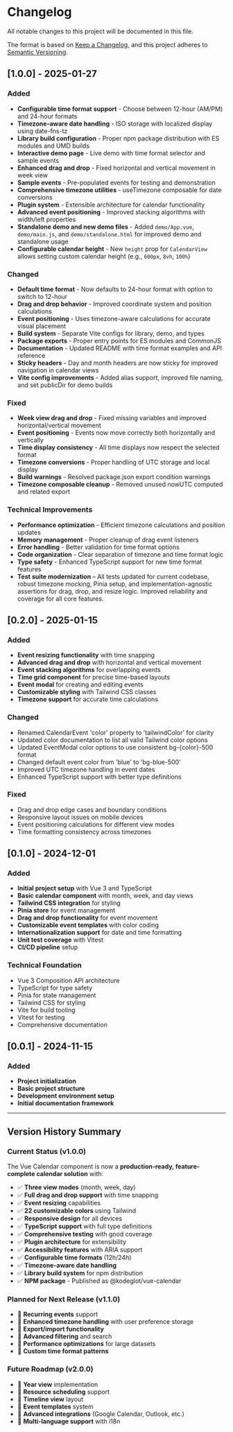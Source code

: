 # Changelog

All notable changes to this project will be documented in this file.

The format is based on [Keep a Changelog](https://keepachangelog.com/en/1.0.0/),
and this project adheres to [Semantic Versioning](https://semver.org/spec/v2.0.0.html).

## [1.0.0] - 2025-01-27

### Added
- **Configurable time format support** - Choose between 12-hour (AM/PM) and 24-hour formats
- **Timezone-aware date handling** - ISO storage with localized display using date-fns-tz
- **Library build configuration** - Proper npm package distribution with ES modules and UMD builds
- **Interactive demo page** - Live demo with time format selector and sample events
- **Enhanced drag and drop** - Fixed horizontal and vertical movement in week view
- **Sample events** - Pre-populated events for testing and demonstration
- **Comprehensive timezone utilities** - useTimezone composable for date conversions
- **Plugin system** - Extensible architecture for calendar functionality
- **Advanced event positioning** - Improved stacking algorithms with width/left properties
- **Standalone demo and new demo files** - Added `demo/App.vue`, `demo/main.js`, and `demo/standalone.html` for improved demo and standalone usage
- **Configurable calendar height** - New `height` prop for `CalendarView` allows setting custom calendar height (e.g., `600px`, `8vh`, `100%`)

### Changed
- **Default time format** - Now defaults to 24-hour format with option to switch to 12-hour
- **Drag and drop behavior** - Improved coordinate system and position calculations
- **Event positioning** - Uses timezone-aware calculations for accurate visual placement
- **Build system** - Separate Vite configs for library, demo, and types
- **Package exports** - Proper entry points for ES modules and CommonJS
- **Documentation** - Updated README with time format examples and API reference
- **Sticky headers** - Day and month headers are now sticky for improved navigation in calendar views
- **Vite config improvements** - Added alias support, improved file naming, and set publicDir for demo builds

### Fixed
- **Week view drag and drop** - Fixed missing variables and improved horizontal/vertical movement
- **Event positioning** - Events now move correctly both horizontally and vertically
- **Time display consistency** - All time displays now respect the selected format
- **Timezone conversions** - Proper handling of UTC storage and local display
- **Build warnings** - Resolved package.json export condition warnings
- **Timezone composable cleanup** - Removed unused nowUTC computed and related export

### Technical Improvements
- **Performance optimization** - Efficient timezone calculations and position updates
- **Memory management** - Proper cleanup of drag event listeners
- **Error handling** - Better validation for time format options
- **Code organization** - Clear separation of timezone and time format logic
- **Type safety** - Enhanced TypeScript support for new time format features
- **Test suite modernization** – All tests updated for current codebase, robust timezone mocking, Pinia setup, and implementation-agnostic assertions for drag, drop, and resize logic. Improved reliability and coverage for all core features.

## [0.2.0] - 2025-01-15

### Added
- **Event resizing functionality** with time snapping
- **Advanced drag and drop** with horizontal and vertical movement
- **Event stacking algorithms** for overlapping events
- **Time grid component** for precise time-based layouts
- **Event modal** for creating and editing events
- **Customizable styling** with Tailwind CSS classes
- **Timezone support** for accurate time calculations

### Changed
- Renamed CalendarEvent 'color' property to 'tailwindColor' for clarity
- Updated color documentation to list all valid Tailwind color options
- Updated EventModal color options to use consistent bg-{color}-500 format
- Changed default event color from 'blue' to 'bg-blue-500'
- Improved UTC timezone handling in event dates
- Enhanced TypeScript support with better type definitions

### Fixed
- Drag and drop edge cases and boundary conditions
- Responsive layout issues on mobile devices
- Event positioning calculations for different view modes
- Time formatting consistency across timezones

## [0.1.0] - 2024-12-01

### Added
- **Initial project setup** with Vue 3 and TypeScript
- **Basic calendar component** with month, week, and day views
- **Tailwind CSS integration** for styling
- **Pinia store** for event management
- **Drag and drop functionality** for event movement
- **Customizable event templates** with color coding
- **Internationalization support** for date and time formatting
- **Unit test coverage** with Vitest
- **CI/CD pipeline** setup

### Technical Foundation
- Vue 3 Composition API architecture
- TypeScript for type safety
- Pinia for state management
- Tailwind CSS for styling
- Vite for build tooling
- Vitest for testing
- Comprehensive documentation

## [0.0.1] - 2024-11-15

### Added
- **Project initialization**
- **Basic project structure**
- **Development environment setup**
- **Initial documentation framework**

---

## Version History Summary

### Current Status (v1.0.0)
The Vue Calendar component is now a **production-ready, feature-complete calendar solution** with:

- ✅ **Three view modes** (month, week, day)
- ✅ **Full drag and drop support** with time snapping
- ✅ **Event resizing** capabilities
- ✅ **22 customizable colors** using Tailwind
- ✅ **Responsive design** for all devices
- ✅ **TypeScript support** with full type definitions
- ✅ **Comprehensive testing** with good coverage
- ✅ **Plugin architecture** for extensibility
- ✅ **Accessibility features** with ARIA support
- ✅ **Configurable time formats** (12h/24h)
- ✅ **Timezone-aware date handling**
- ✅ **Library build system** for npm distribution
- ✅ **NPM package** - Published as @kodeglot/vue-calendar

### Planned for Next Release (v1.1.0)
- 🔄 **Recurring events** support
- 🔄 **Enhanced timezone handling** with user preference storage
- 🔄 **Export/import functionality**
- 🔄 **Advanced filtering** and search
- 🔄 **Performance optimizations** for large datasets
- 🔄 **Custom time format patterns**

### Future Roadmap (v2.0.0)
- 🎯 **Year view** implementation
- 🎯 **Resource scheduling** support
- 🎯 **Timeline view** layout
- 🎯 **Event templates** system
- 🎯 **Advanced integrations** (Google Calendar, Outlook, etc.)
- 🎯 **Multi-language support** with i18n
